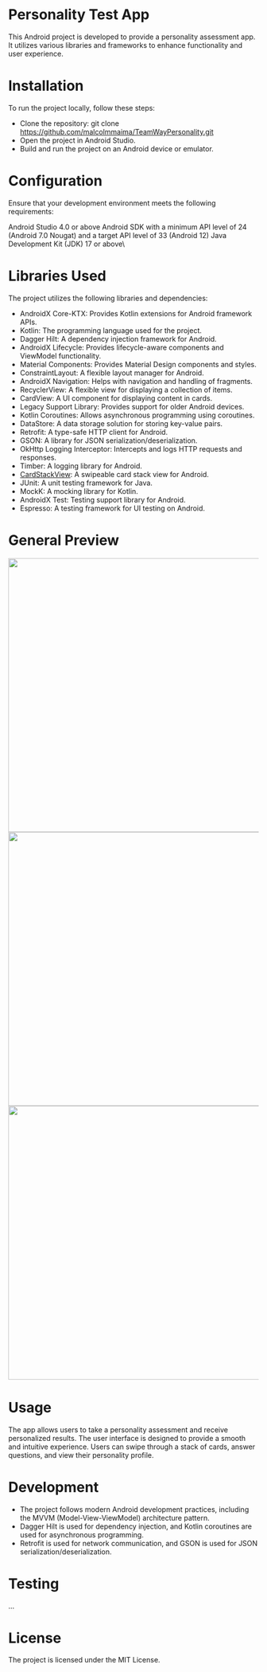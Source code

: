 # Personality Test App
This Android project is developed to provide a personality assessment app. It utilizes various libraries and frameworks to enhance functionality and user experience.

# Installation
To run the project locally, follow these steps:

- Clone the repository: git clone https://github.com/malcolmmaima/TeamWayPersonality.git
- Open the project in Android Studio.
- Build and run the project on an Android device or emulator.

# Configuration
Ensure that your development environment meets the following requirements:

Android Studio 4.0 or above
Android SDK with a minimum API level of 24 (Android 7.0 Nougat) and a target API level of 33 (Android 12)
Java Development Kit (JDK) 17 or above\

# Libraries Used
The project utilizes the following libraries and dependencies:

- AndroidX Core-KTX: Provides Kotlin extensions for Android framework APIs.
- Kotlin: The programming language used for the project.
- Dagger Hilt: A dependency injection framework for Android.
- AndroidX Lifecycle: Provides lifecycle-aware components and ViewModel functionality.
- Material Components: Provides Material Design components and styles.
- ConstraintLayout: A flexible layout manager for Android.
- AndroidX Navigation: Helps with navigation and handling of fragments.
- RecyclerView: A flexible view for displaying a collection of items.
- CardView: A UI component for displaying content in cards.
- Legacy Support Library: Provides support for older Android devices.
- Kotlin Coroutines: Allows asynchronous programming using coroutines.
- DataStore: A data storage solution for storing key-value pairs.
- Retrofit: A type-safe HTTP client for Android.
- GSON: A library for JSON serialization/deserialization.
- OkHttp Logging Interceptor: Intercepts and logs HTTP requests and responses.
- Timber: A logging library for Android.
- [CardStackView](https://github.com/yuyakaido/CardStackView): A swipeable card stack view for Android.
- JUnit: A unit testing framework for Java.
- MockK: A mocking library for Kotlin.
- AndroidX Test: Testing support library for Android.
- Espresso: A testing framework for UI testing on Android.

# General Preview
<a href="url"><img src=https://github-production-user-asset-6210df.s3.amazonaws.com/3639153/247218708-a3ecde25-9809-4446-a991-bdc4c569377c.jpg height="550"  ></a>
<a href="url"><img src=https://github-production-user-asset-6210df.s3.amazonaws.com/3639153/247218701-459c1bf5-fdc2-47e3-a0d0-c8b46465825b.jpg height="550"  ></a>
<a href="url"><img src=https://github-production-user-asset-6210df.s3.amazonaws.com/3639153/247218689-7b845334-ed38-46ca-b49f-ed732a821432.jpg height="550"  ></a>

# Usage
The app allows users to take a personality assessment and receive personalized results. The user interface is designed to provide a smooth and intuitive experience. Users can swipe through a stack of cards, answer questions, and view their personality profile.

# Development
- The project follows modern Android development practices, including the MVVM (Model-View-ViewModel) architecture pattern. 
- Dagger Hilt is used for dependency injection, and Kotlin coroutines are used for asynchronous programming.
- Retrofit is used for network communication, and GSON is used for JSON serialization/deserialization.

# Testing
...

# License
The project is licensed under the MIT License.
